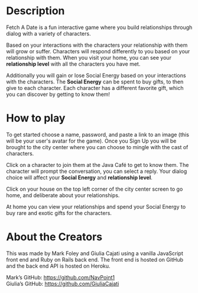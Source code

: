 # Description

Fetch A Date is a fun interactive game where you build relationships through dialog with a variety of characters. 

Based on your interactions with the characters your relationship with them will grow or suffer. Characters will respond differently to you based on your relationship with them. When you visit your home, you can see your **relationship level** with all the characters you have met. 

Additionally you will gain or lose Social Energy based on your interactions with the characters. The **Social Energy** can be spent to buy gifts, to then give to each character. Each character has a different favorite gift, which you can discover by getting to know them! 

# How to play

To get started choose a name, password, and paste a link to an image (this will be your user's avatar for the game). Once you Sign Up you will be brought to the city center where you can choose to mingle with the cast of characters. 

Click on a character to join them at the Java Café to get to know them. The character will prompt the conversation, you can select a reply. Your dialog choice will affect your **Social Energy** and **relationship level**. 

Click on your house on the top left corner of the city center screen to go home, and deliberate about your relationships. 

At home you can view your relationships and spend your Social Energy to buy rare and exotic gifts for the characters.  

# About the Creators

This was made by Mark Foley and Giulia Cajati using a vanilla JavaScript front end and Ruby on Rails back end. The front end is hosted on GitHub and the back end API is hosted on Heroku. 

Mark’s GitHub: https://github.com/NavPoint1  
Giulia’s GitHub: https://github.com/GiuliaCajati
